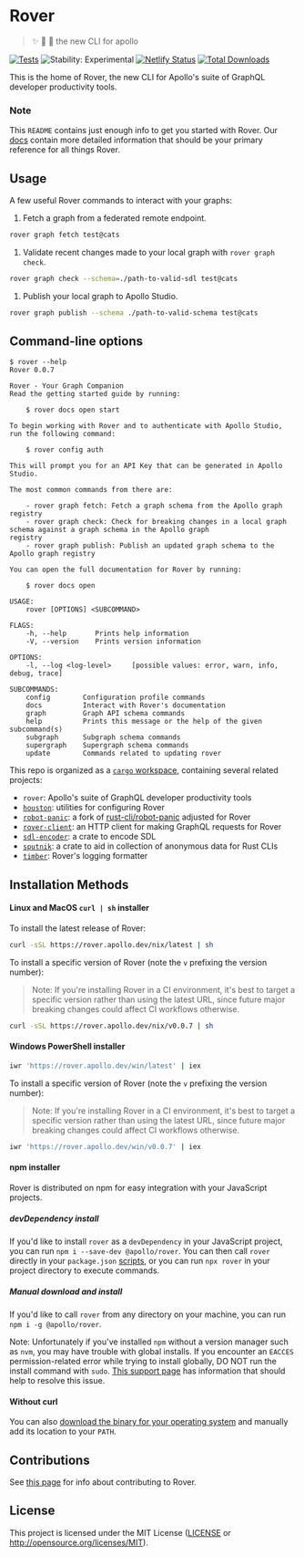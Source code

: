 # Rover

> ✨ 🤖 🐶 the new CLI for apollo

[![Tests](https://github.com/apollographql/rover/workflows/Tests/badge.svg)](https://github.com/apollographql/rover/actions?query=workflow%3ATests)
![Stability: Experimental](https://img.shields.io/badge/stability-experimental-red)
[![Netlify Status](https://api.netlify.com/api/v1/badges/1646a37a-eb2b-48e8-b6c9-cd074f02bb50/deploy-status)](https://app.netlify.com/sites/apollo-cli-docs/deploys)
[![Total Downloads](https://img.shields.io/github/downloads/apollographql/rover/total.svg)](https://github.com/apollographql/rover/releases)

This is the home of Rover, the new CLI for Apollo's suite of GraphQL developer productivity tools.

### Note

This `README` contains just enough info to get you started with Rover. Our [docs](https://go.apollo.dev/r/docs) contain more detailed information that should be your primary reference for all things Rover.

## Usage

A few useful Rover commands to interact with your graphs:

1. Fetch a graph from a federated remote endpoint.

```bash
rover graph fetch test@cats
```

1. Validate recent changes made to your local graph with `rover graph check`.

```bash
rover graph check --schema=./path-to-valid-sdl test@cats
```

1. Publish your local graph to Apollo Studio.

```bash
rover graph publish --schema ./path-to-valid-schema test@cats
```

## Command-line options

```console
$ rover --help
Rover 0.0.7

Rover - Your Graph Companion
Read the getting started guide by running:

    $ rover docs open start

To begin working with Rover and to authenticate with Apollo Studio,
run the following command:

    $ rover config auth

This will prompt you for an API Key that can be generated in Apollo Studio.

The most common commands from there are:

    - rover graph fetch: Fetch a graph schema from the Apollo graph registry
    - rover graph check: Check for breaking changes in a local graph schema against a graph schema in the Apollo graph
registry
    - rover graph publish: Publish an updated graph schema to the Apollo graph registry

You can open the full documentation for Rover by running:

    $ rover docs open

USAGE:
    rover [OPTIONS] <SUBCOMMAND>

FLAGS:
    -h, --help       Prints help information
    -V, --version    Prints version information

OPTIONS:
    -l, --log <log-level>     [possible values: error, warn, info, debug, trace]

SUBCOMMANDS:
    config        Configuration profile commands
    docs          Interact with Rover's documentation
    graph         Graph API schema commands
    help          Prints this message or the help of the given subcommand(s)
    subgraph      Subgraph schema commands
    supergraph    Supergraph schema commands
    update        Commands related to updating rover
```

This repo is organized as a [`cargo` workspace], containing several related projects:

- `rover`: Apollo's suite of GraphQL developer productivity tools
- [`houston`]: utilities for configuring Rover
- [`robot-panic`]: a fork of [rust-cli/robot-panic] adjusted for Rover
- [`rover-client`]: an HTTP client for making GraphQL requests for Rover
- [`sdl-encoder`]: a crate to encode SDL
- [`sputnik`]: a crate to aid in collection of anonymous data for Rust CLIs
- [`timber`]: Rover's logging formatter

[`cargo` workspace]: https://doc.rust-lang.org/book/ch14-03-cargo-workspaces.html
[`houston`]: https://github.com/apollographql/rover/tree/main/crates/houston
[`robot-panic`]: https://github.com/apollographql/rover/tree/main/crates/robot-panic
[rust-cli/robot-panic]: https://github.com/rust-cli/robot-panic
[`rover-client`]: https://github.com/apollographql/rover/tree/main/crates/rover-client
[`sdl-encoder`]: https://github.com/apollographql/rover/tree/main/crates/sdl-encoder
[`sputnik`]: https://github.com/apollographql/rover/tree/main/crates/sputnik
[`timber`]: https://github.com/apollographql/rover/tree/main/crates/timber

## Installation Methods

#### Linux and MacOS `curl | sh` installer

To install the latest release of Rover: 

```bash
curl -sSL https://rover.apollo.dev/nix/latest | sh
```

To install a specific version of Rover (note the `v` prefixing the version number):

> Note: If you're installing Rover in a CI environment, it's best to target a specific version rather than using the latest URL, since future major breaking changes could affect CI workflows otherwise.

```bash
curl -sSL https://rover.apollo.dev/nix/v0.0.7 | sh
```

#### Windows PowerShell installer

```bash
iwr 'https://rover.apollo.dev/win/latest' | iex
```

To install a specific version of Rover (note the `v` prefixing the version number):

> Note: If you're installing Rover in a CI environment, it's best to target a specific version rather than using the latest URL, since future major breaking changes could affect CI workflows otherwise.

```bash
iwr 'https://rover.apollo.dev/win/v0.0.7' | iex
```

#### npm installer

Rover is distributed on npm for easy integration with your JavaScript projects.

##### devDependency install

If you'd like to install `rover` as a `devDependency` in your JavaScript project, you can run `npm i --save-dev @apollo/rover`. You can then call `rover` directly in your `package.json` [scripts](https://docs.npmjs.com/cli/v6/using-npm/scripts), or you can run `npx rover` in your project directory to execute commands.

##### Manual download and install

If you'd like to call `rover` from any directory on your machine, you can run `npm i -g @apollo/rover`.

Note: Unfortunately if you've installed `npm` without a version manager such as `nvm`, you may have trouble with global installs. If you encounter an `EACCES` permission-related error while trying to install globally, DO NOT run the install command with `sudo`. [This support page](https://docs.npmjs.com/resolving-eacces-permissions-errors-when-installing-packages-globally) has information that should help to resolve this issue.

#### Without curl

You can also [download the binary for your operating system](https://github.com/apollographql/rover/releases) and manually add its location to your `PATH`.

## Contributions

See [this page](https://go.apollo.dev/r/contributing) for info about contributing to Rover.

## License

This project is licensed under the MIT License ([LICENSE] or http://opensource.org/licenses/MIT).

[LICENSE]: https://github.com/apollographql/rover/blob/main/LICENSE
